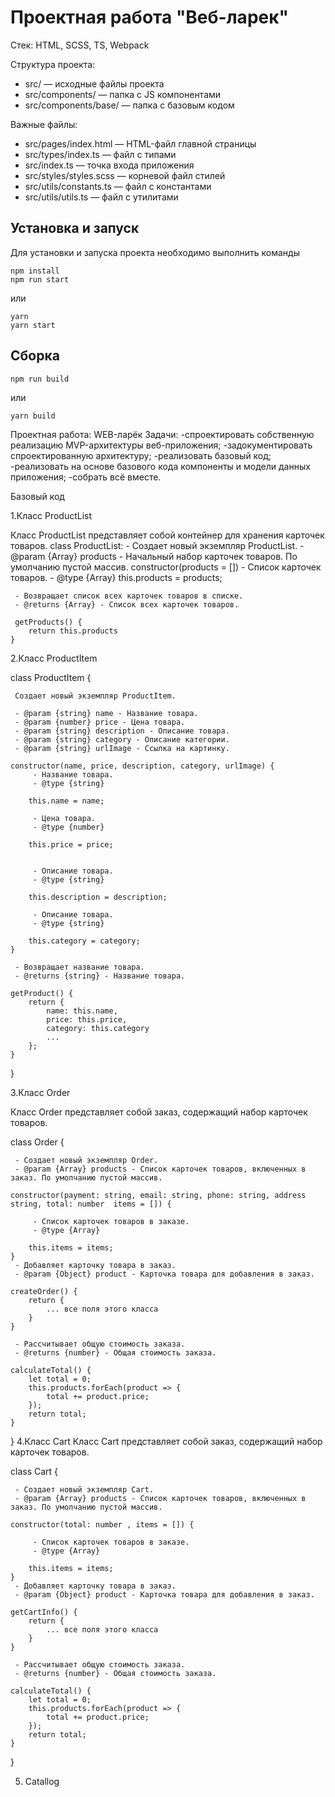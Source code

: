 # Проектная работа "Веб-ларек"

Стек: HTML, SCSS, TS, Webpack

Структура проекта:
- src/ — исходные файлы проекта
- src/components/ — папка с JS компонентами
- src/components/base/ — папка с базовым кодом

Важные файлы:
- src/pages/index.html — HTML-файл главной страницы
- src/types/index.ts — файл с типами
- src/index.ts — точка входа приложения
- src/styles/styles.scss — корневой файл стилей
- src/utils/constants.ts — файл с константами
- src/utils/utils.ts — файл с утилитами

## Установка и запуск
Для установки и запуска проекта необходимо выполнить команды

```
npm install
npm run start
```

или

```
yarn
yarn start
```
## Сборка

```
npm run build
```

или

```
yarn build
```


Проектная работа: WEB-ларёк
Задачи:
-спроектировать собственную реализацию MVP-архитектуры веб-приложения;
-задокументировать спроектированную архитектуру;
-реализовать базовый код;
-реализовать на основе базового кода компоненты и модели данных приложения;
-собрать всё вместе.

Базовый код

1.Класс ProductList 

Класс ProductList представляет собой контейнер для хранения карточек товаров.
class ProductList:
    - Создает новый экземпляр ProductList.
    - @param {Array} products - Начальный набор карточек товаров. По умолчанию пустой массив.
    constructor(products = []) 
         - Список карточек товаров.
         - @type {Array}
        this.products = products;
    
     - Возвращает список всех карточек товаров в списке.
     - @returns {Array} - Список всех карточек товаров.

     getProducts() {
        return this.products
    }
    
2.Класс ProductItem

class ProductItem {
    
     Создает новый экземпляр ProductItem.

     - @param {string} name - Название товара.
     - @param {number} price - Цена товара.
     - @param {string} description - Описание товара.
     - @param {string} category - Описание категории.
     - @param {string} urlImage - Ссылка на картинку.
     
    constructor(name, price, description, category, urlImage) {
         - Название товара.
         - @type {string}
         
        this.name = name;
        
         - Цена товара.
         - @type {number}
        
        this.price = price;
        
        
         - Описание товара.
         - @type {string}
        
        this.description = description;
  
         - Описание товара.
         - @type {string}
         
        this.category = category;
    }

     - Возвращает название товара.
     - @returns {string} - Название товара.
    
    getProduct() {
        return {
            name: this.name,
            price: this.price,
            category: this.category
            ...
        };
    }
}



3.Класс Order

Класс Order представляет собой заказ, содержащий набор карточек товаров.

class Order {
    
     - Создает новый экземпляр Order.
     - @param {Array} products - Список карточек товаров, включенных в заказ. По умолчанию пустой массив.
     
    constructor(payment: string, email: string, phone: string, address string, total: number  items = []) {
       
         - Список карточек товаров в заказе.
         - @type {Array}
         
        this.items = items;
    }
     - Добавляет карточку товара в заказ.
     - @param {Object} product - Карточка товара для добавления в заказ.
     
    createOrder() {
        return {
            ... все поля этого класса
        }
    }

     - Рассчитывает общую стоимость заказа.
     - @returns {number} - Общая стоимость заказа.
     
    calculateTotal() {
        let total = 0;
        this.products.forEach(product => {
            total += product.price;
        });
        return total;
    }
}
4.Класс Cart
  Класс Cart представляет собой заказ, содержащий набор карточек товаров.
 
class Cart {
   
     - Создает новый экземпляр Cart.
     - @param {Array} products - Список карточек товаров, включенных в заказ. По умолчанию пустой массив.
     
    constructor(total: number , items = []) {
        
         - Список карточек товаров в заказе.
         - @type {Array}
       
        this.items = items;
    }
     - Добавляет карточку товара в заказ.
     - @param {Object} product - Карточка товара для добавления в заказ.
     
    getCartInfo() {
        return {
            ... все поля этого класса
        }
    }

     - Рассчитывает общую стоимость заказа.
     - @returns {number} - Общая стоимость заказа.
    
    calculateTotal() {
        let total = 0;
        this.products.forEach(product => {
            total += product.price;
        });
        return total;
    }
}

5. Catallog